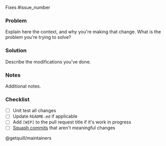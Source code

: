 Fixes #issue_number

### Problem

Explain here the context, and why you're making that change.
What is the problem you're trying to solve?

### Solution

Describe the modifications you've done.

### Notes

Additional notes.

### Checklist

- [ ] Unit test all changes
- [ ] Update `README.md` if applicable
- [ ] Add `[WIP]` to the pull request title if it's work in progress
- [ ] [Squash commits](https://ariejan.net/2011/07/05/git-squash-your-latests-commits-into-one) that aren't meaningful changes

@getquill/maintainers
